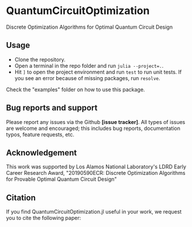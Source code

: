 # QuantumCircuitOptimization
Discrete Optimization Algorithms for Optimal Quantum Circuit Design

## Usage
- Clone the repository.
- Open a terminal in the repo folder and run `julia --project=.`.
- Hit `]` to open the project environment and run `test` to run unit tests. If
  you see an error because of missing packages, run `resolve`.

Check the "examples" folder on how to use this package.

## Bug reports and support
Please report any issues via the Github **[issue tracker]**. All types of issues are welcome and encouraged; this includes bug reports, documentation typos, feature requests, etc.

## Acknowledgement
This work was supported by Los Alamos National Laboratory's LDRD Early Career Research Award, "20190590ECR: Discrete Optimization Algorithms for Provable Optimal Quantum Circuit Design" 

## Citation
If you find QuantumCircuitOptimization.jl useful in your work, we request you to cite the following paper: 
